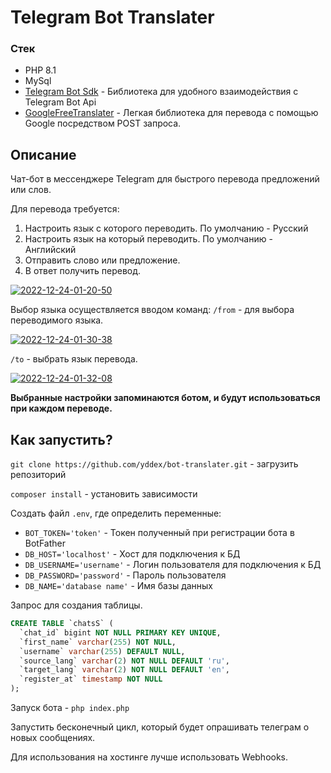 # Telegram Bot Translater

### Стек
- PHP 8.1
- MySql
- [Telegram Bot Sdk](https://github.com/irazasyed/telegram-bot-sdk) - Библиотека для удобного взаимодействия с Telegram Bot Api
- [GoogleFreeTranslater](https://github.com/dejurin/php-google-translate-for-free) - Легкая библиотека для перевода с помощью Google посредством POST запроса.

## Описание

Чат-бот в мессенджере Telegram для быстрого перевода предложений или слов. 

Для перевода требуется:
1. Настроить язык с которого переводить. По умолчанию - Русский
2. Настроить язык на который переводить. По умолчанию - Английский
3. Отправить слово или предложение.
4. В ответ получить перевод.

 <a href="https://imgbb.com/"><img src="https://i.ibb.co/5c1XKBh/2022-12-24-01-20-50.png" alt="2022-12-24-01-20-50" border="0" /></a>

Выбор языка осуществляется вводом команд:
`/from` - для выбора переводимого языка.

<a href="https://imgbb.com/"><img src="https://i.ibb.co/Ss2LPht/2022-12-24-01-30-38.png" alt="2022-12-24-01-30-38" border="0"></a>

`/to` - выбрать язык перевода.

<a href="https://imgbb.com/"><img src="https://i.ibb.co/dWyNwpN/2022-12-24-01-32-08.png" alt="2022-12-24-01-32-08" border="0"></a>

**Выбранные настройки запоминаются ботом, и будут использоваться при каждом переводе.**

## Как запустить?
`git clone https://github.com/yddex/bot-translater.git` - загрузить репозиторий

`composer install` - установить зависимости

Создать файл `.env`, где определить переменные: 
- `BOT_TOKEN='token'` - Токен полученный при регистрации бота в BotFather
- `DB_HOST='localhost'` - Хост для подключения к БД
- `DB_USERNAME='username'` - Логин пользователя для подключения к БД
- `DB_PASSWORD='password'` - Пароль пользователя
- `DB_NAME='database name'` - Имя базы данных

Запрос для создания таблицы.
``` sql
CREATE TABLE `chatsS` (
  `chat_id` bigint NOT NULL PRIMARY KEY UNIQUE,
  `first_name` varchar(255) NOT NULL,
  `username` varchar(255) DEFAULT NULL,
  `source_lang` varchar(2) NOT NULL DEFAULT 'ru',
  `target_lang` varchar(2) NOT NULL DEFAULT 'en',
  `register_at` timestamp NOT NULL
);
```

Запуск бота -  `php index.php`

Запустить бесконечный цикл, который будет опрашивать телеграм о новых сообщениях. 

Для использования на хостинге лучше использовать Webhooks.


